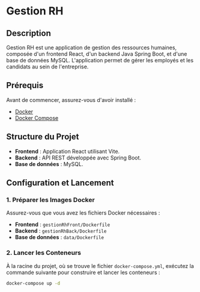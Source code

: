 # Gestion RH

## Description

Gestion RH est une application de gestion des ressources humaines, composée d'un frontend React, d'un backend Java Spring Boot, et d'une base de données MySQL. L'application permet de gérer les employés et les candidats au sein de l'entreprise.

## Prérequis

Avant de commencer, assurez-vous d'avoir installé :

- [Docker](https://docs.docker.com/get-docker/)
- [Docker Compose](https://docs.docker.com/compose/install/)

## Structure du Projet

- **Frontend** : Application React utilisant Vite.
- **Backend** : API REST développée avec Spring Boot.
- **Base de données** : MySQL.

## Configuration et Lancement

### 1. Préparer les Images Docker

Assurez-vous que vous avez les fichiers Docker nécessaires :

- **Frontend** : `gestionRhFront/Dockerfile`
- **Backend** : `gestionRhBack/Dockerfile`
- **Base de données** : `data/Dockerfile`

### 2. Lancer les Conteneurs

À la racine du projet, où se trouve le fichier `docker-compose.yml`, exécutez la commande suivante pour construire et lancer les conteneurs :

```sh
docker-compose up -d
```


